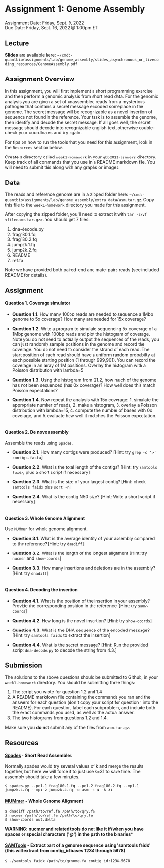 # Assignment 1: Genome Assembly
Assignment Date: Friday, Sept. 9, 2022 <br>
Due Date: Friday, Sept. 16, 2022 @ 1:00pm ET<br>


## Lecture

**Slides** are available here: `~/cmdb-quantbio/assignments/lab/genome_assembly/slides_asynchronous_or_livecoding_resources/GenomeAssembly.pdf`


## Assignment Overview

In this assignment, you will first implement a short programming exercise and then perform a genomic analysis from short read data. For the genomic analysis you are given a set of unassembled reads from a mysterious pathogen that contains a secret message encoded someplace in the genome. The secret message will be recognizable as a novel insertion of sequence not found in the reference. Your task is to assemble the genome, then identify and decode the secret message. If all goes well, the secret message should decode into recognizable english text, otherwise double-check your coordinates and try again.

For tips on how to run the tools that you need for this assignment, look in the `Resources` section below.

Create a directory called `week1-homework` in your `qbb2022-asnwers` directory. Keep track of all commands that you use in a README markdown file. You will need to submit this along with any graphs or images.


## Data

The reads and reference genome are in a zipped folder here: `~/cmdb-quantbio/assignments/lab/genome_assembly/extra_data/asm.tar.gz`. Copy this file to the `week1-homework` directory you made for this assignment.

After copying the zipped folder, you'll need to extract it with `tar -zxvf <filename.tar.gz>`. You should get 7 files:
1. dna-decode.py
2. frag180.1.fq
3. frag180.2.fq
4. jump2k.1.fq
5. jump2k.2.fq
6. README
7. ref.fa

Note we have provided both paired-end and mate-pairs reads (see included README for details).


## Assignment

#### Question 1. Coverage simulator

- **Question 1.1**. How many 100bp reads are needed to sequence a 1Mbp genome to 5x coverage? How many are needed for 15x coverage? 

- **Question 1.2**. Write a program to simulate sequencing 5x coverage of a 1Mbp genome with 100bp reads and plot the histogram of coverage. Note you do not need to actually output the sequences of the reads, you can just randomly sample positions in the genome and record the coverage. You do not need to consider the strand of each read. The start position of each read should have a uniform random probabilty at each possible starting position (1 through 999,901). You can record the coverage in an array of 1M positions. Overlay the histogram with a Poisson distribution with lambda=5

- **Question 1.3**. Using the histogram from Q1.2, how much of the genome has not been sequenced (has 0x coverage)? How well does this match Poisson expectations?

- **Question 1.4**. Now repeat the analysis with 15x coverage: 1. simulate the appropriate number of reads, 2. make a histogram, 3. overlay a Poisson distribution with lambda=15, 4. compute the number of bases with 0x coverage, and 5. evaluate how well it matches the Poisson expectation.<br><br>

#### Question 2. De novo assembly

Assemble the reads using `Spades`. <!---Spades will *not* run on Windows you must use a linux or mac environment.-->

- **Question 2.1**. How many contigs were produced? [Hint: try `grep -c '>' contigs.fasta`]

- **Question 2.2**. What is the total length of the contigs? [Hint: try `samtools faidx`, plus a short script if necessary]

- **Question 2.3**. What is the size of your largest contig? [Hint: check `samtools faidx` plus `sort -n`]

- **Question 2.4**. What is the contig N50 size? [Hint: Write a short script if necessary]<br><br>

#### Question 3. Whole Genome Alignment

Use `MUMmer` for whole genome alignment.

- **Question 3.1**. What is the average identify of your assembly compared to the reference? [Hint: try `dnadiff`]

- **Question 3.2**. What is the length of the longest alignment [Hint: try `nucmer` and `show-coords`]

- **Question 3.3**. How many insertions and deletions are in the assembly? [Hint: try `dnadiff`]<br><br>

#### Question 4. Decoding the insertion

- **Question 4.1**. What is the position of the insertion in your assembly? Provide the corresponding position in the reference. [Hint: try `show-coords`]

- **Question 4.2**. How long is the novel insertion? [Hint: try `show-coords`]

- **Question 4.3**. What is the DNA sequence of the encoded message? [Hint: try `samtools faidx` to extract the insertion]

- **Question 4.4**. What is the secret message? [Hint: Run the provided script `dna-decode.py` to decode the string from 4.3.]


## Submission

The solutions to the above questions should be submitted to Github, in your `week1-homework` directory. You should be submitting three things:
1. The script you wrote for question 1.2 and 1.4
2. A README markdown file containing the commands you ran and the answers for each question (don't copy your script for question 1 into the README). For each question, label each subproblem, and include both the exact commands you used, as well as the actual answer.
3. The two histograms from questions 1.2 and 1.4.

Make sure you **do not** submit any of the files from `asm.tar.gz`. 


## Resources

####  [Spades](http://cab.spbu.ru/software/spades/) - Short Read Assembler.

Normally spades would try several values of k and merge the results together, but here we will force it to just use k=31 to save time. The assembly should take a few minutes.

```
$ spades.py --pe1-1 frag180.1.fq --pe1-2 frag180.2.fq --mp1-1 jump2k.1.fq --mp1-2 jump2k.2.fq -o asm -t 4 -k 31
```

#### [MUMmer](http://mummer.sourceforge.net/) - Whole Genome Alignment

```
$ dnadiff /path/to/ref.fa /path/to/qry.fa
$ nucmer /path/to/ref.fa /path/to/qry.fa
$ show-coords out.delta
```

**WARNING: nucmer and related tools do not like it if/when you have spaces or special characters ('@') in the path to the binaries***

#### [SAMTools](http://www.htslib.org/) - Extract part of a genome sequence using 'samtools faidx' (this will extract from contig_id bases 1234 through 5678)

```
$ ./samtools faidx /path/to/genome.fa contig_id:1234-5678
```
